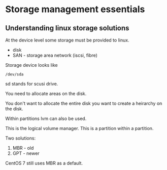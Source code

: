 # Storage management essentials

## Understanding linux storage solutions

At the device level some storage must be provided to linux.

* disk
* SAN - storage area network (iscsi, fibre)

Storage device looks like

	/dev/sda

sd stands for scusi drive.

You need to allocate areas on the disk.

You don't want to allocate the entire disk you want to create a heirarchy on the disk.

Within partitions lvm can also be used.

This is the logical volume manager. This is a partition within a partition.

Two solutions:

1. MBR - old
2. GPT - newer

CentOS 7 still uses MBR as a default.


